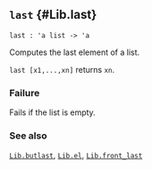 ## `last` {#Lib.last}


```
last : 'a list -> 'a
```



Computes the last element of a list.


`last [x1,...,xn]` returns `xn`.

### Failure

Fails if the list is empty.

### See also

[`Lib.butlast`](#Lib.butlast), [`Lib.el`](#Lib.el), [`Lib.front_last`](#Lib.front_last)

